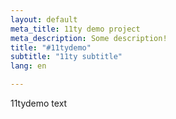 ```yaml
---
layout: default
meta_title: 11ty demo project
meta_description: Some description!
title: "#11tydemo"
subtitle: "11ty subtitle"
lang: en

---
```

11tydemo text

